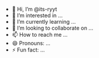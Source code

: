 - 👋 Hi, I’m @its-ryyt
- 👀 I’m interested in ...
- 🌱 I’m currently learning ...
- 💞️ I’m looking to collaborate on ...
- 📫 How to reach me ...
- 😄 Pronouns: ...
- ⚡ Fun fact: ...

<!---
its-ryyt/its-ryyt is a ✨ special ✨ repository because its `README.md` (this file) appears on your GitHub profile.
You can click the Preview link to take a look at your changes.
--->
